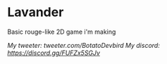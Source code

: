 # Lavander
Basic rouge-like 2D game i'm making

*My tweeter: tweeter.com/BotatoDevbird
My discord: https://discord.gg/FUFZx5SGJv*
